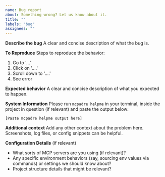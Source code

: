 ```yaml
---
name: Bug report
about: Something wrong? Let us know about it.
title: ""
labels: "bug"
assignees: ""
---
```


**Describe the bug**
A clear and concise description of what the bug is.

**To Reproduce**
Steps to reproduce the behavior:

1. Go to '...'
2. Click on '....'
3. Scroll down to '....'
4. See error

**Expected behavior**
A clear and concise description of what you expected to happen.

**System Information**
Please run `mcpadre helpme` in your terminal, inside the project in question (if relevant) and paste the output below:

```
[Paste mcpadre helpme output here]
```

**Additional context**
Add any other context about the problem here. Screenshots, log files, or config snippets can be helpful.

**Configuration Details** (if relevant)

- What sorts of MCP servers are you using (if relevant)?
- Any specific environment behaviors (say, sourcing env values via commands) or settings we should know about?
- Project structure details that might be relevant?
